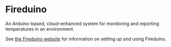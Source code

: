# Fireduino

An Arduino-based, cloud-enhanced system for monitoring and reporting temperatures in an environment.

See [the Fireduino website](https://efjimm.github.io/Fireduino/) for information on setting up and
using Fireduino.
